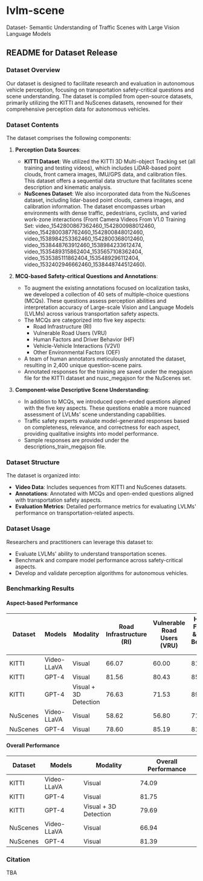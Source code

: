 # lvlm-scene
Dataset- Semantic Understanding of Traffic Scenes with Large Vision Language Models

## README for Dataset Release

### Dataset Overview
Our dataset is designed to facilitate research and evaluation in autonomous vehicle perception, focusing on transportation safety-critical questions and scene understanding. The dataset is compiled from open-source datasets, primarily utilizing the KITTI and NuScenes datasets, renowned for their comprehensive perception data for autonomous vehicles.

### Dataset Contents
The dataset comprises the following components:

1. **Perception Data Sources**:
   - **KITTI Dataset**: We utilized the KITTI 3D Multi-object Tracking set (all training and testing videos), which includes LiDAR-based point clouds, front camera images, IMU/GPS data, and calibration files. This dataset offers a sequential data structure that facilitates scene description and kinematic analysis.
   - **NuScenes Dataset**: We also incorporated data from the NuScenes dataset, including lidar-based point clouds, camera images, and calibration information. The dataset encompasses urban environments with dense traffic, pedestrians, cyclists, and varied work-zone interactions (Front Camera Videos From V1.0 Training Set: video_1542800867362460_1542800988012460, video_1542800387762460_1542800848012460, video_1538984253362460_1542800368012460, video_1538448763912460_1538984233612474, video_1535489315862404_1535657108362404, video_1535385111862404_1535489296112404, video_1532402946662460_1538448744512460).

2. **MCQ-based Safety-critical Questions and Annotations**:
   - To augment the existing annotations focused on localization tasks, we developed a collection of 40 sets of multiple-choice questions (MCQs). These questions assess perception abilities and interpretation accuracy of Large-scale Vision and Language Models (LVLMs) across various transportation safety aspects.
   - The MCQs are categorized into five key aspects:
     - Road Infrastructure (RI)
     - Vulnerable Road Users (VRU)
     - Human Factors and Driver Behavior (HF)
     - Vehicle-Vehicle Interactions (V2VI)
     - Other Environmental Factors (OEF)
   - A team of human annotators meticulously annotated the dataset, resulting in 2,400 unique question-scene pairs.
   - Annotated responses for the training are saved under the megajson file for the KITTI dataset and nusc_megajson for the NuScenes set.
3. **Component-wise Descriptive Scene Understanding**:
   - In addition to MCQs, we introduced open-ended questions aligned with the five key aspects. These questions enable a more nuanced assessment of LVLMs' scene understanding capabilities.
   - Traffic safety experts evaluate model-generated responses based on completeness, relevance, and correctness for each aspect, providing qualitative insights into model performance.
   - Sample responses are provided under the descriptions_train_megajson file.

### Dataset Structure
The dataset is organized into:
- **Video Data**: Includes sequences from KITTI and NuScenes datasets.
- **Annotations**: Annotated with MCQs and open-ended questions aligned with transportation safety aspects.
- **Evaluation Metrics**: Detailed performance metrics for evaluating LVLMs' performance on transportation-related aspects.

### Dataset Usage
Researchers and practitioners can leverage this dataset to:
- Evaluate LVLMs' ability to understand transportation scenes.
- Benchmark and compare model performance across safety-critical aspects.
- Develop and validate perception algorithms for autonomous vehicles.

### Benchmarking Results

#### Aspect-based Performance

| Dataset | Models      | Modality | Road Infrastructure (RI) | Vulnerable Road Users (VRU) | Human Factors & Driver Behavior (HF) | Vehicle-Vehicle Interactions (V2VI) | Other Environmental Factors (OEF) |
|---------|-------------|----------|--------------------------|------------------------------|--------------------------------------|------------------------------------|-----------------------------------|
| KITTI   | Video-LLaVA | Visual   | 66.07                    | 60.00                        | 81.11                                | 80.83                              | 95.00                             |
| KITTI   | GPT-4       | Visual   | 81.56                    | 80.43                        | 85.60                                | 77.78                              | 87.11                             |
| KITTI   | GPT-4       | Visual + 3D Detection | 76.63   | 71.53                        | 89.32                                | 81.25                              | 80.65                             |
| NuScenes| Video-LLaVA | Visual   | 58.62                    | 56.80                        | 71.24                                | 76.56                              | 90.50                             |
| NuScenes| GPT-4       | Visual   | 78.60                    | 85.19                        | 81.48                                | 85.17                              | 87.83                             |

#### Overall Performance

| Dataset | Models      | Modality | Overall Performance |
|---------|-------------|----------|---------------------|
| KITTI   | Video-LLaVA | Visual   | 74.09               |
| KITTI   | GPT-4       | Visual   | 81.75               |
| KITTI   | GPT-4       | Visual + 3D Detection | 79.69 |
| NuScenes| Video-LLaVA | Visual   | 66.94               |
| NuScenes| GPT-4       | Visual   | 81.39               |

### Citation
TBA
